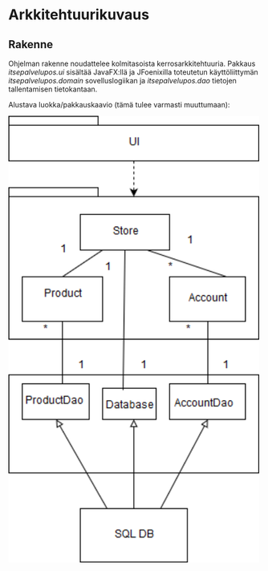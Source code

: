 # Arkkitehtuurikuvaus

## Rakenne

Ohjelman rakenne noudattelee kolmitasoista kerrosarkkitehtuuria. Pakkaus _itsepalvelupos.ui_ sisältää JavaFX:llä ja JFoenixilla toteutetun käyttöliittymän _itsepalvelupos.domain_ sovelluslogiikan ja _itsepalvelupos.dao_ tietojen tallentamisen tietokantaan.

Alustava luokka/pakkauskaavio (tämä tulee varmasti muuttumaan):

<img src="kuvat/luokka-pakkauskaavio.png" width="500">
